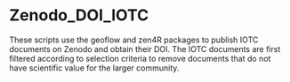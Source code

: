 # Zenodo_DOI_IOTC
These scripts use the geoflow and zen4R packages to publish IOTC documents on Zenodo and obtain their DOI. The IOTC documents are first filtered according to selection criteria to remove documents that do not have scientific value for the larger community.
